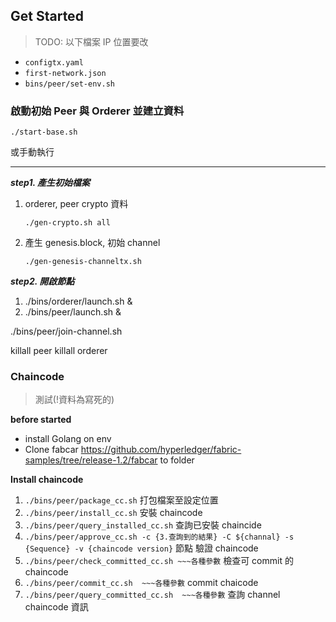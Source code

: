 ## Get Started

> TODO: 以下檔案 IP 位置要改 

- `configtx.yaml`
- `first-network.json`
- `bins/peer/set-env.sh`

### 啟動初始 Peer 與 Orderer 並建立資料

`./start-base.sh`

或手動執行
***
***step1. 產生初始檔案***

1. orderer, peer crypto 資料

    ```./gen-crypto.sh all```
2.  產生 genesis.block, 初始 channel

    ```./gen-genesis-channeltx.sh```

***step2. 開啟節點***
1. ./bins/orderer/launch.sh &
2. ./bins/peer/launch.sh &


./bins/peer/join-channel.sh

killall peer
killall orderer

### Chaincode
> 測試(!資料為寫死的) 

**before started**
- install Golang on env
- Clone fabcar https://github.com/hyperledger/fabric-samples/tree/release-1.2/fabcar to folder

**Install chaincode**
1. `./bins/peer/package_cc.sh` 打包檔案至設定位置
2. `./bins/peer/install_cc.sh` 安裝 chaincode 
3. `./bins/peer/query_installed_cc.sh` 查詢已安裝 chaincide
4. `./bins/peer/approve_cc.sh -c {3.查詢到的結果} -C ${channal} -s {Sequence} -v {chaincode version}` 節點 驗證  chaincode
5. `./bins/peer/check_committed_cc.sh ~~~各種參數` 檢查可 commit 的 chaincode
6. `./bins/peer/commit_cc.sh  ~~~各種參數` commit chaicode
7. `./bins/peer/query_committed_cc.sh  ~~~各種參數` 查詢 channel chaincode 資訊 